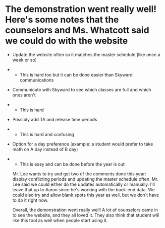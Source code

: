 # The demonstration went really well! Here's some notes that the counselors and Ms. Whatcott said we could do with the website

- Update the website often so it matches the master schedule (like once a week or so)
- - This is hard too but it can be done easier than Skyward communications
- Communicate with Skyward to see which classes are full and which ones aren't
- - This is hard
- Possibly add TA and release time periods
- - This is hard and confusing
- Option for a day preference (example: a student would prefer to take math on A day instead of B day)
- - This is easy and can be done before the year is out

  Mr. Lee wants to try and get two of the comments done this year: display conflicting periods and updating the master schedule often. Mr. Lee said we could either do
  the updates automatically or manually. I'll leave that up to Aaron since he's working with the back-end data. We could also try and allow blank spots this year as well, but
  we don't have to do it right now.

  Overall, the demonstration went really well! A lot of counselors came in to see the website, and they all loved it. They also think that student will like this tool
  as well when people start using it.
